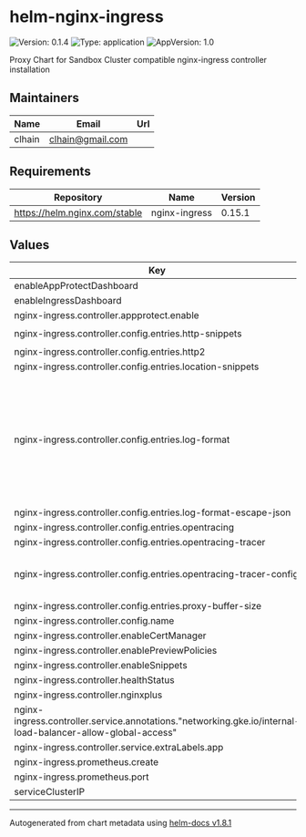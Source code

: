 # helm-nginx-ingress

![Version: 0.1.4](https://img.shields.io/badge/Version-0.1.4-informational?style=flat-square) ![Type: application](https://img.shields.io/badge/Type-application-informational?style=flat-square) ![AppVersion: 1.0](https://img.shields.io/badge/AppVersion-1.0-informational?style=flat-square)

Proxy Chart for Sandbox Cluster compatible nginx-ingress controller installation

## Maintainers

| Name | Email | Url |
| ---- | ------ | --- |
| clhain | <clhain@gmail.com> |  |

## Requirements

| Repository | Name | Version |
|------------|------|---------|
| https://helm.nginx.com/stable | nginx-ingress | 0.15.1 |

## Values

| Key | Type | Default | Description |
|-----|------|---------|-------------|
| enableAppProtectDashboard | bool | `false` |  |
| enableIngressDashboard | bool | `true` |  |
| nginx-ingress.controller.appprotect.enable | bool | `false` |  |
| nginx-ingress.controller.config.entries.http-snippets | string | `"map $http_cookie $session_id_header {\n  default \"\";\n  \"~*shop_session-id=(?<variable>[^;]+)\" \"$variable\";\n}\n"` |  |
| nginx-ingress.controller.config.entries.http2 | string | `"true"` |  |
| nginx-ingress.controller.config.entries.location-snippets | string | `"opentracing_propagate_context;"` |  |
| nginx-ingress.controller.config.entries.log-format | string | `"{\"timestamp\": \"$time_iso8601\", \"host\": \"$host\", \"uri\": \"$request_uri\", \"upstreamStatus\": \"$upstream_status\", \"upstreamAddr\": \"$upstream_addr\",\n\"requestMethod\": \"$request_method\", \"requestUrl\": \"$host$request_uri\", \"status\": $status, \"requestSize\":\n\"$request_length\", \"responseSize\": \"$upstream_response_length\", \"userAgent\": \"$http_user_agent\", \"xff\": \"$http_x_forwarded_for\", \"xfh\": \"$http_x_forwarded_host\", \"xfp\": \"$http_x_forwarded_proto\",\n\"remoteIp\": \"$remote_addr\", \"referer\": \"$http_referer\", \"latency\": \"$upstream_response_time\",\n\"protocol\":\"$server_protocol\", \"requestTime\": \"$request_time\", \"upstreamConnectTime\": \"$upstream_connect_time\",\n\"upstreamHeaderTime\":\"$upstream_header_time\", \"upstreamResponseTime\": \"$upstream_response_time\", \"traceParent\": \"$opentracing_context_traceparent\"}\n"` |  |
| nginx-ingress.controller.config.entries.log-format-escape-json | string | `"true"` |  |
| nginx-ingress.controller.config.entries.opentracing | string | `"true"` |  |
| nginx-ingress.controller.config.entries.opentracing-tracer | string | `"/usr/local/lib/libjaegertracing_plugin.so"` |  |
| nginx-ingress.controller.config.entries.opentracing-tracer-config | string | `"{\"service_name\": \"nginx-ingress\",\"diabled\": false,\"propagation_format\": \"w3c\",\"reporter\": {\"logSpans\": true,\"endpoint\": \"http://otc-collector.opentelemetry-operator.svc:14268/api/traces\"},\"sampler\": {\"type\": \"const\",\"param\": \"1\"}}"` |  |
| nginx-ingress.controller.config.entries.proxy-buffer-size | string | `"8k"` |  |
| nginx-ingress.controller.config.name | string | `"nginx-config"` |  |
| nginx-ingress.controller.enableCertManager | bool | `true` |  |
| nginx-ingress.controller.enablePreviewPolicies | bool | `true` |  |
| nginx-ingress.controller.enableSnippets | bool | `true` |  |
| nginx-ingress.controller.healthStatus | bool | `true` |  |
| nginx-ingress.controller.nginxplus | bool | `false` |  |
| nginx-ingress.controller.service.annotations."networking.gke.io/internal-load-balancer-allow-global-access" | string | `"true"` |  |
| nginx-ingress.controller.service.extraLabels.app | string | `"kic-nginx-ingress"` |  |
| nginx-ingress.prometheus.create | bool | `true` |  |
| nginx-ingress.prometheus.port | int | `9113` |  |
| serviceClusterIP | string | `"10.96.32.54"` |  |

----------------------------------------------
Autogenerated from chart metadata using [helm-docs v1.8.1](https://github.com/norwoodj/helm-docs/releases/v1.8.1)
